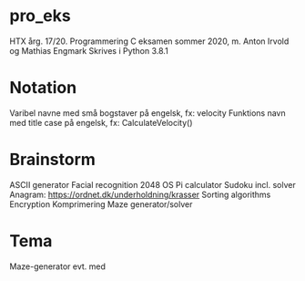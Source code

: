 # pro_eks
HTX årg. 17/20. Programmering C eksamen sommer 2020, m. Anton Irvold og Mathias Engmark
Skrives i Python 3.8.1

# Notation
Varibel navne med små bogstaver på engelsk, fx: velocity
Funktions navn med title case på engelsk, fx: CalculateVelocity()

# Brainstorm
ASCII generator
Facial recognition 
2048
OS
Pi calculator
Sudoku incl. solver
Anagram: https://ordnet.dk/underholdning/krasser
Sorting algorithms
Encryption
Komprimering
Maze generator/solver

# Tema
Maze-generator
evt. med 
